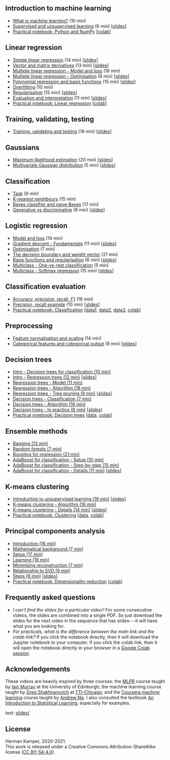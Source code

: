 

Introduction to machine learning
--------------------------------
- [What is machine learning?](https://youtu.be/zVNmaVwistc&list=PLmZlBIcArwhM_7t4ZzxXAs1PWaLqcPusG) (10 min)
- [Supervised and unsupervised learning](https://youtu.be/Ep0TIg88UtM&list=PLmZlBIcArwhM_7t4ZzxXAs1PWaLqcPusG) (6 min) [[slides](slides/intro_to_ml-crop.pdf)]
- [Practical notebook: Python and NumPy](practicals/python_numpy/python_numpy.ipynb) [[colab](https://colab.research.google.com/github/kamperh/data414/blob/main/practicals/python_numpy/python_numpy.ipynb)]


Linear regression
-----------------
- [Simple linear regression](https://youtu.be/L5-lxSGO9bM&list=PLmZlBIcArwhNd_sWiz6f1-NHc3lg3k7PF) (14 min) [[slides](slides/simple_linear_regression-crop.pdf)]
- [Vector and matrix derivatives](https://youtu.be/FCWrduAxf-Q&list=PLmZlBIcArwhNd_sWiz6f1-NHc3lg3k7PF) (13 min) [[slides](slides/vector_matrix_derivatives-crop.pdf)]
- [Multiple linear regression - Model and loss](https://youtu.be/zu34zcyAFzU&list=PLmZlBIcArwhNd_sWiz6f1-NHc3lg3k7PF) (16 min)
- [Multiple linear regression - Optimisation](https://youtu.be/QHgjzFm6vnU&list=PLmZlBIcArwhNd_sWiz6f1-NHc3lg3k7PF) (8 min) [[slides](slides/multiple_linear_regression-crop.pdf)]
- [Polynomial regression and basis functions](https://youtu.be/TSFMepJbHa0&list=PLmZlBIcArwhNd_sWiz6f1-NHc3lg3k7PF) (15 min) [[slides](slides/regression_basis_functions-crop.pdf)]
- [Overfitting](https://youtu.be/S7B3LQJrU0w&list=PLmZlBIcArwhNd_sWiz6f1-NHc3lg3k7PF) (10 min)
- [Regularisation](https://youtu.be/Zojp8z8GD8c&list=PLmZlBIcArwhNd_sWiz6f1-NHc3lg3k7PF) (15 min) [[slides](slides/overfitting_regularisation-crop.pdf)]
- [Evaluation and interpretation](https://youtu.be/4hkZiGk66J8&list=PLmZlBIcArwhNd_sWiz6f1-NHc3lg3k7PF) (11 min) [[slides](slides/regression_evaluation_interpretation-crop.pdf)]
- [Practical notebook: Linear regression](practicals/linear_regression/data414_linear_regression.ipynb) [[colab](https://colab.research.google.com/github/kamperh/data414/blob/main/practicals/linear_regression/data414_linear_regression.ipynb)]


Training, validating, testing
-----------------------------
- [Training, validating and testing](https://youtu.be/aXRDdjK-hI4&list=PLmZlBIcArwhNd_sWiz6f1-NHc3lg3k7PF) (18 min) [[slides](slides/train_val_test-crop.pdf)]


Gaussians
---------
- [Maximum likelihood estimation](https://youtu.be/i6Rp0eiINgM&list=PLmZlBIcArwhPnCzcSUU5mF90aU_dMSnZ2) (20 min) [[slides](slides/maximum_likelihood-crop.pdf)]
- [Multivariate Gaussian distribution](https://youtu.be/azrTdjrA2bU&list=PLmZlBIcArwhPnCzcSUU5mF90aU_dMSnZ2) (5 min) [[slides](slides/multivariate_gaussian-crop.pdf)]


Classification
--------------
- [Task](https://youtu.be/RqNaY7gnMP8&list=PLmZlBIcArwhMiJk7vCghuHGOGXXjC4n6b) (9 min)
- [K-nearest neighbours](https://youtu.be/73YHJwp71hk&list=PLmZlBIcArwhMiJk7vCghuHGOGXXjC4n6b) (15 min)
- [Bayes classifier and naive Bayes](https://youtu.be/AaOTx_eLGZ0&list=PLmZlBIcArwhMiJk7vCghuHGOGXXjC4n6b) (17 min)
- [Generative vs discriminative](https://youtu.be/kizDqj9d2OM&list=PLmZlBIcArwhMiJk7vCghuHGOGXXjC4n6b) (8 min) [[slides](slides/classification-crop.pdf)]


Logistic regression
-------------------
- [Model and loss](https://youtu.be/nS6YewQAK7I&list=PLmZlBIcArwhOr0ysO1Hg4Wfoww0dZnHz4) (14 min)
- [Gradient descent - Fundamentals](https://youtu.be/BlnLoqn3ZBo&list=PLmZlBIcArwhOr0ysO1Hg4Wfoww0dZnHz4) (11 min) [[slides](slides/gradient_descent-crop.pdf)]
- [Optimisation](https://youtu.be/SLhx32b7I3A&list=PLmZlBIcArwhOr0ysO1Hg4Wfoww0dZnHz4) (7 min)
- [The decision boundary and weight vector](https://youtu.be/fPT8VeuFRkU&list=PLmZlBIcArwhOr0ysO1Hg4Wfoww0dZnHz4) (21 min)
- [Basis functions and regularisation](https://youtu.be/D_rIX0xaYno&list=PLmZlBIcArwhOr0ysO1Hg4Wfoww0dZnHz4) (6 min) [[slides](slides/logistic_regression-crop.pdf)]
- [Multiclass - One-vs-rest classification](https://youtu.be/EYXSve6T5BU&list=PLmZlBIcArwhOr0ysO1Hg4Wfoww0dZnHz4) (5 min)
- [Multiclass - Softmax regression](https://youtu.be/hYBwBmojXoU&list=PLmZlBIcArwhOr0ysO1Hg4Wfoww0dZnHz4) (15 min) [[slides](slides/multiclass_logistic_regression-crop.pdf)]


Classification evaluation
-------------------------
- [Accuracy, precision, recall, F1](https://youtu.be/HblOroXZNUQ&list=PLmZlBIcArwhMiJk7vCghuHGOGXXjC4n6b) (18 min)
- [Precision, recall example](https://youtu.be/lFpdsmRnmZQ&list=PLmZlBIcArwhMiJk7vCghuHGOGXXjC4n6b) (10 min) [[slides](slides/classification_evaluation-crop.pdf)]
- [Practical notebook: Classification](practicals/classification/data414_classification.ipynb) [[data1](practicals/classification/admissions.csv), [data2](practicals/classification/default.csv), [data3](practicals/classification/microchip.csv), [colab](https://colab.research.google.com/github/kamperh/data414/blob/main/practicals/classification/data414_classification.ipynb)]


Preprocessing
-------------
- [Feature normalisation and scaling](https://youtu.be/EgISGYkGa5A&list=PLmZlBIcArwhNSvaKyVSoIEq0ewNX9KTC4) (14 min)
- [Categorical features and categorical output](https://youtu.be/AoZdxBqw9n0&list=PLmZlBIcArwhNSvaKyVSoIEq0ewNX9KTC4) (9 min) [[slides](slides/preprocessing-crop.pdf)]


Decision trees
--------------
- [Intro - Decision trees for classification (10 min)](https://youtu.be/mfzTmt0nTtU&list=PLmZlBIcArwhPrP3H7iejBQpqtP1UHrhFp)
- [Intro - Regression trees (12 min)](https://youtu.be/aGo--5JFpPM&list=PLmZlBIcArwhPrP3H7iejBQpqtP1UHrhFp) [[slides](slides/dt_1_intro-crop.pdf)]
- [Regression trees - Model (11 min)](https://youtu.be/W1UwgQ_0vq8&list=PLmZlBIcArwhPrP3H7iejBQpqtP1UHrhFp)
- [Regression trees - Algorithm (18 min)](https://youtu.be/HEsSYQMtwfQ&list=PLmZlBIcArwhPrP3H7iejBQpqtP1UHrhFp)
- [Regression trees - Tree pruning (9 min)](https://youtu.be/lvaulWuaQak&list=PLmZlBIcArwhPrP3H7iejBQpqtP1UHrhFp) [[slides](slides/dt_2_regression_trees-crop.pdf)]
- [Decision trees - Classification (7 min)](https://youtu.be/mDMHbr-jflU&list=PLmZlBIcArwhPrP3H7iejBQpqtP1UHrhFp)
- [Decision trees - Algorithm (16 min)](https://youtu.be/Utptpje03AI&list=PLmZlBIcArwhPrP3H7iejBQpqtP1UHrhFp)
- [Decision trees - In practice (8 min)](https://youtu.be/UjdRf503tC4&list=PLmZlBIcArwhPrP3H7iejBQpqtP1UHrhFp) [[slides](slides/dt_3_decision_trees-crop.pdf)]
- [Practical notebook: Decision trees](practicals/decision_trees/data414_decision_trees.ipynb) [[data](practicals/decision_trees/heart.csv), [colab](https://colab.research.google.com/github/kamperh/data414/blob/main/practicals/decision_trees/data414_decision_trees.ipynb)]


Ensemble methods
----------------
- [Bagging (13 min)](https://youtu.be/pvZ3ZhlmDCE&list=PLmZlBIcArwhOS-uLDR79Dzzp_e1QdxOhP) 
- [Random forests (7 min)](https://youtu.be/7ex0aF2k7YY&list=PLmZlBIcArwhOS-uLDR79Dzzp_e1QdxOhP)
- [Boosting for regression (21 min)](https://youtu.be/9C__SHdkY8A&list=PLmZlBIcArwhOS-uLDR79Dzzp_e1QdxOhP) 
- [AdaBoost for classification - Setup (10 min)](https://youtu.be/Oksv-lVq2hQ&list=PLmZlBIcArwhOS-uLDR79Dzzp_e1QdxOhP) 
- [AdaBoost for classification - Step-by-step (15 min)](https://youtu.be/Vixw2DOUGec&list=PLmZlBIcArwhOS-uLDR79Dzzp_e1QdxOhP) 
- [AdaBoost for classification - Details (11 min)](https://youtu.be/wbmuqXbUFGM&list=PLmZlBIcArwhOS-uLDR79Dzzp_e1QdxOhP) [[slides](slides/ensemble_methods_prep-crop.pdf)]


K-means clustering
------------------
- [Introduction to unsupervised learning (19 min)](https://youtu.be/_Tf1Vi4s7Ec&list=PLmZlBIcArwhMfNuMBg4XR-YQ0QIqdHCrl) [[slides](slides/unsupervised_learning_intro-crop.pdf)]
- [K-means clustering - Algorithm (16 min)](https://youtu.be/PgK1IppRdsE&list=PLmZlBIcArwhMfNuMBg4XR-YQ0QIqdHCrl) 
- [K-means clustering - Details (14 min)](https://youtu.be/f3-G0txYUEM&list=PLmZlBIcArwhMfNuMBg4XR-YQ0QIqdHCrl) [[slides](slides/k_means-crop.pdf)]
- [Practical notebook: Clustering](practicals/clustering/data414_clustering.ipynb) [[data](practicals/clustering/baby_yoda.png), [colab](https://colab.research.google.com/github/kamperh/data414/blob/main/practicals/clustering/data414_clustering.ipynb)]


Principal components analysis
-----------------------------
- [Introduction (16 min)](https://youtu.be/MLknbgx7k_k&list=PLmZlBIcArwhMfNuMBg4XR-YQ0QIqdHCrl) 
- [Mathematical background (7 min)](https://youtu.be/NoD41tbBVIY&list=PLmZlBIcArwhMfNuMBg4XR-YQ0QIqdHCrl) 
- [Setup (17 min)](https://youtu.be/6b4EEtRynIQ&list=PLmZlBIcArwhMfNuMBg4XR-YQ0QIqdHCrl) 
- [Learning (19 min)](https://youtu.be/Jc7DvdU6U8I&list=PLmZlBIcArwhMfNuMBg4XR-YQ0QIqdHCrl) 
- [Minimising reconstruction (7 min)](https://youtu.be/B1z2zTQ1gxw&list=PLmZlBIcArwhMfNuMBg4XR-YQ0QIqdHCrl) 
- [Relationship to SVD (9 min)](https://youtu.be/DQ_BkPHIl-g&list=PLmZlBIcArwhMfNuMBg4XR-YQ0QIqdHCrl) 
- [Steps (6 min)](https://youtu.be/SazsJHCajOc&list=PLmZlBIcArwhMfNuMBg4XR-YQ0QIqdHCrl) [[slides](slides/pca-crop.pdf)]
- [Practical notebook: Dimensionality reduction](practicals/dimreduction/data414_dimreduction.ipynb) [[colab](https://colab.research.google.com/github/kamperh/data414/blob/main/practicals/dimreduction/data414_dimreduction.ipynb)]


Frequently asked questions
--------------------------
- *I can't find the slides for a particular video?* For some consecutive
  videos, the slides are combined into a single PDF. So just download the
  slides for the next video in the sequence that has slides---it will have what
  you are looking for.
- *For practicals, what is the difference between the main link and the colab
  link?* If you click the notebook directly, then it will download the Jupyter
  notebook to your computer. If you click the *colab* link, then it will open
  the notebook directly in your browser in a [Google Colab
  session](https://colab.research.google.com/).


Acknowledgements
----------------
These videos are heavily inspired by three courses: the
[MLPR](https://www.inf.ed.ac.uk/teaching/courses/mlpr/2018/notes/) course
taught by [Iain Murray](https://homepages.inf.ed.ac.uk/imurray2/) at the
University of Edinburgh; the machine learning course taught by [Greg
Shakhnarovich](https://home.ttic.edu/~gregory/) at
[TTI-Chicago](https://www.ttic.edu/); and the [Coursera machine
learning](https://www.coursera.org/learn/machine-learning) course taught by
[Andrew Ng](https://www.andrewng.org/). I also consulted the textbook [An
Introduction to Statistical Learning](https://www.statlearning.com/),
especially for examples.

test: [slides/](slides/)


License
-------
Herman Kamper, 2020-2021.  
This work is released under a Creative Commons Attribution-ShareAlike
license ([CC BY-SA 4.0](http://creativecommons.org/licenses/by-sa/4.0/)).

